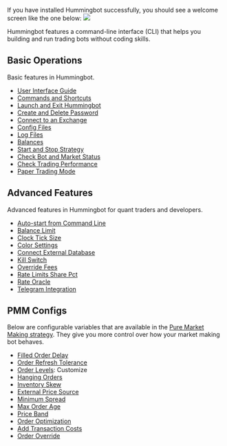 If you have installed Hummingbot successfully, you should see a welcome screen like the one below:
![](/assets/img/welcome.png)

Hummingbot features a command-line interface (CLI) that helps you building and run trading bots without coding skills.

## Basic Operations

Basic features in Hummingbot.

- [User Interface Guide](./user-interface)
- [Commands and Shortcuts](./commands-shortcuts)
- [Launch and Exit Hummingbot](./launch-exit)
- [Create and Delete Password](./password/)
- [Connect to an Exchange](/exchanges)
- [Config Files](./config-files)
- [Log Files](./log-files)
- [Balances](./balance/)
- [Start and Stop Strategy](./start-stop)
- [Check Bot and Market Status](./status/)
- [Check Trading Performance](./history/)
- [Paper Trading Mode](/global-configs/paper-trade)

## Advanced Features

Advanced features in Hummingbot for quant traders and developers.

- [Auto-start from Command Line](/global-configs/strategy-autostart)
- [Balance Limit](/global-configs/balance-limit)
- [Clock Tick Size](/global-configs/clock-tick.md)
- [Color Settings](/global-configs/color-settings)
- [Connect External Database](/global-configs/external-db)
- [Kill Switch](/global-configs/kill-switch)
- [Override Fees](/global-configs/override-fees)
- [Rate Limits Share Pct](/global-configs/rate-limits-share-pct)
- [Rate Oracle](/strategy-configs/rate-oracle/)
- [Telegram Integration](/global-configs/telegram)

## PMM Configs

Below are configurable variables that are available in the [Pure Market Making strategy](/strategies/pure-market-making). They give you more control over how your market making bot behaves.

* [Filled Order Delay](/strategy-configs/filled-order-delay)
* [Order Refresh Tolerance](/strategy-configs/order-refresh-tolerance)
* [Order Levels](/strategy-configs/order-levels/): Customize
* [Hanging Orders](/strategy-configs/hanging-orders)
* [Inventory Skew](/strategy-configs/inventory-skew/)
* [External Price Source](/strategy-configs/external-price-source/)
* [Minimum Spread](/strategy-configs/minimum-spread)
* [Max Order Age](/strategy-configs/max-order-age/)
* [Price Band](/strategy-configs/price-band/)
* [Order Optimization](/strategy-configs/order-optimization)
* [Add Transaction Costs](/strategy-configs/add-transaction-costs)
* [Order Override](/strategy-configs/order-override/)
